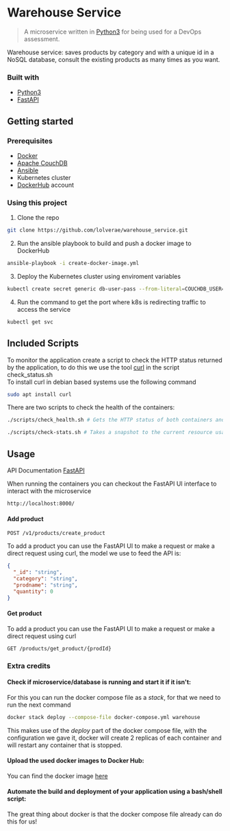 Warehouse Service
==================

> A microservice written in [Python3](https://www.python.org/download/releases/3.0/) for being used for a DevOps assessment.

Warehouse service: saves products by category and with a unique id in a NoSQL database, consult the existing products as many times as you want.

### Built with

- [Python3](https://www.python.org/download/releases/3.0/)
- [FastAPI](https://fastapi.tiangolo.com/)

Getting started
---------------

### Prerequisites

- [Docker](https://www.docker.com/)
- [Apache CouchDB](http://couchdb.apache.org)
- [Ansible](https://www.ansible.com/)
- Kubernetes cluster
- [DockerHub](https://hub.docker.com/) account

### Using this project
1. Clone the repo
  ```sh
  git clone https://github.com/lolverae/warehouse_service.git
  ```

2. Run the ansible playbook to build and push a docker image to DockerHub
  ```sh
  ansible-playbook -i create-docker-image.yml
  ```
3. Deploy the Kubernetes cluster using enviroment variables
```sh
kubectl create secret generic db-user-pass --from-literal=COUCHDB_USER=admin --from-literal=COUCHDB_PASSWORD=password123 --from-literal=COUCH_HOST=warehouse-db --from-literal=COUCH_PORT=5984
```
4. Run the command to get the port where k8s is redirecting traffic to access the service
```sh
kubectl get svc
```



Included Scripts
----------------

To monitor the application create a script to check the HTTP status returned by the application, to do this we use the tool [curl](https://curl.se/docs/manual.html) in the script check_status.sh  
To install curl in debian based systems use the following command

   ```sh
   sudo apt install curl
   ```
There are two scripts to check the health of the containers:
  ```sh
  ./scripts/check_health.sh # Gets the HTTP status of both containers and lets you know if there is a problem with them
  ```
  
  ```sh
  ./scripts/check-stats.sh # Takes a snapshot to the current resource usage statistics for the containers running
  ```
  

Usage
-----
API Documentation [FastAPI](https://fastapi.tiangolo.com/)

When running the containers you can checkout the FastAPI UI interface to interact with the microservice
```
http://localhost:8000/
```

#### Add product
```
POST /v1/products/create_product
```
To add a product you can use the FastAPI UI to make a request or make a direct request using curl, the model we use to feed the API is:

```json
{
  "_id": "string",
  "category": "string",
  "prodname": "string",
  "quantity": 0
}
```

#### Get product
To add a product you can use the FastAPI UI to make a request or make a direct request using curl
```
GET /products/get_product/{prodId}
```

### Extra credits

#### Check if microservice/database is running and start it if it isn't:
For this you can run the docker compose file as a *stack*, for that we need to run the next command
```sh
docker stack deploy --compose-file docker-compose.yml warehouse
```
This makes use of the *deploy* part of the docker compose file, with the configuration we gave it, docker will create 2 replicas of each container and will restart any container that is stopped.


#### Upload the used docker images to Docker Hub:
You can find the docker image [here](https://hub.docker.com/repository/docker/lolverae/warehouse_service)


#### Automate the build and deployment of your application using a bash/shell script:

The great thing about docker is that the docker compose file already can do this for us!

